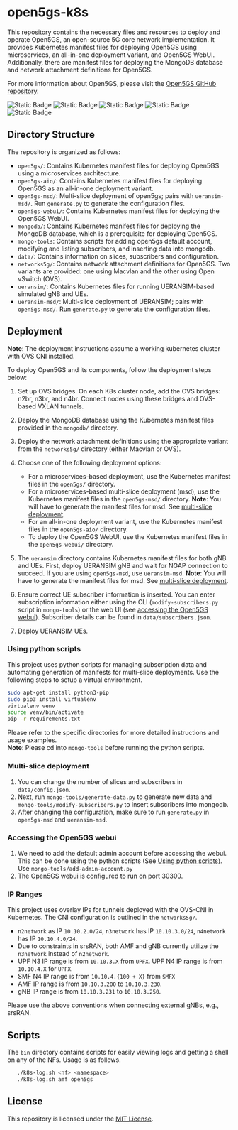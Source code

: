 # open5gs-k8s

This repository contains the necessary files and resources to deploy and operate Open5GS, an open-source 5G core network implementation. It provides Kubernetes manifest files for deploying Open5GS using microservices, an all-in-one deployment variant, and Open5GS WebUI. Additionally, there are manifest files for deploying the MongoDB database and network attachment definitions for Open5GS.

For more information about Open5GS, please visit the [Open5GS GitHub repository](https://github.com/open5gs/open5gs).

![Static Badge](https://img.shields.io/badge/stable-v4.0.0-green)
![Static Badge](https://img.shields.io/badge/open5gs-v2.7.0-green)
![Static Badge](https://img.shields.io/badge/ueransim-v3.2.6-green)
![Static Badge](https://img.shields.io/badge/srsran-5e6f50a-green)
![Static Badge](https://img.shields.io/badge/k8s-v1.28.2-green)

## Directory Structure

The repository is organized as follows:

- `open5gs/`: Contains Kubernetes manifest files for deploying Open5GS using a microservices architecture.
- `open5gs-aio/`: Contains Kubernetes manifest files for deploying Open5GS as an all-in-one deployment variant.
- `open5gs-msd/`: Multi-slice deployment of open5gs; pairs with `ueransim-msd/`. Run `generate.py` to generate the configuration files.
- `open5gs-webui/`: Contains Kubernetes manifest files for deploying the Open5GS WebUI.
- `mongodb/`: Contains Kubernetes manifest files for deploying the MongoDB database, which is a prerequisite for deploying Open5GS.
- `mongo-tools`: Contains scripts for adding open5gs default account, modifying and listing subscribers, and inserting data into mongodb.
- `data/`: Contains information on slices, subscribers and configuration.
- `networks5g/`: Contains network attachment definitions for Open5GS. Two variants are provided: one using Macvlan and the other using Open vSwitch (OVS).
- `ueransim/`: Contains Kubernetes files for running UERANSIM-based simulated gNB and UEs.
- `ueransim-msd/`: Multi-slice deployment of UERANSIM; pairs with `open5gs-msd/`. Run `generate.py` to generate the configuration files.

## Deployment

**Note**: The deployment instructions assume a working kubernetes cluster with OVS CNI installed.

To deploy Open5GS and its components, follow the deployment steps below:

1. Set up OVS bridges. On each K8s cluster node, add the OVS bridges: n2br, n3br, and n4br. Connect nodes using these bridges and OVS-based VXLAN tunnels.
2. Deploy the MongoDB database using the Kubernetes manifest files provided in the `mongodb/` directory.
3. Deploy the network attachment definitions using the appropriate variant from the `networks5g/` directory (either Macvlan or OVS).
4. Choose one of the following deployment options:
   - For a microservices-based deployment, use the Kubernetes manifest files in the `open5gs/` directory.
   - For a microservices-based multi-slice deployment (msd), use the Kubernetes manifest files in the `open5gs-msd/` directory. **Note**: You will have to generate the manifest files for msd. See [multi-slice deployment](#multi-slice-deployment).
   - For an all-in-one deployment variant, use the Kubernetes manifest files in the `open5gs-aio/` directory.
   - To deploy the Open5GS WebUI, use the Kubernetes manifest files in the `open5gs-webui/` directory.

5. The `ueransim` directory contains Kubernetes manifest files for both gNB and UEs. First, deploy UERANSIM gNB and wait for NGAP connection to succeed. If you are using `open5gs-msd`, use `ueransim-msd`. **Note**: You will have to generate the manifest files for msd. See [multi-slice deployment](#multi-slice-deployment).
6. Ensure correct UE subscriber information is inserted. You can enter subscription information either using the CLI (`modify-subscribers.py` script in `mongo-tools`) or the web UI (see [accessing the Open5GS webui](#accessing-the-open5gs-webui)). Subscriber details can be found in `data/subscribers.json`.
7. Deploy UERANSIM UEs.

### Using python scripts
This project uses python scripts for managing subscription data and automating generation of manifests for multi-slice deployments. Use the following steps to setup a virtual environment.

```bash
sudo apt-get install python3-pip
sudo pip3 install virtualenv
virtualenv venv
source venv/bin/activate
pip -r requirements.txt
```

Please refer to the specific directories for more detailed instructions and usage examples.  
**Note**: Please cd into `mongo-tools` before running the python scripts.

### Multi-slice deployment
1. You can change the number of slices and subscribers in `data/config.json`. 
2. Next, run `mongo-tools/generate-data.py` to generate new data and  `mongo-tools/modify-subscribers.py` to insert subscribers into mongodb.
3. After changing the configuration, make sure to run `generate.py` in `open5gs-msd` and `ueransim-msd`.

### Accessing the Open5GS webui
1. We need to add the default admin account before accessing the webui. This can be done using the python scripts (See [Using python scripts](#using-python-scripts)). Use `mongo-tools/add-admin-account.py`
2. The Open5GS webui is configured to run on port 30300. 


### IP Ranges
This project uses overlay IPs for tunnels deployed with the OVS-CNI in Kubernetes. The CNI configuration is outlined in the `networks5g/`. 

- `n2network` as IP `10.10.2.0/24`, `n3network` has IP `10.10.3.0/24`, `n4network` has IP `10.10.4.0/24`.
- Due to constraints in srsRAN, both AMF and gNB currently utilize the `n3network` instead of `n2network`.
- UPF N3 IP range is from `10.10.3.X` from `UPFX`. UPF N4 IP range is from `10.10.4.X` for `UPFX`.
- SMF N4 IP range is from `10.10.4.{100 + X}` from `SMFX`
- AMF IP range is from `10.10.3.200` to `10.10.3.230`.
- gNB IP range is from `10.10.3.231` to `10.10.3.250`.

Please use the above conventions when connecting external gNBs, e.g., srsRAN.


## Scripts
The `bin` directory contains scripts for easily viewing logs and getting a shell on any of the NFs. Usage is as follows.
```bash
   ./k8s-log.sh <nf> <namespace>
   ./k8s-log.sh amf open5gs
```


## License

This repository is licensed under the [MIT License](LICENSE).
